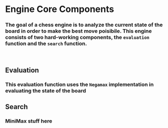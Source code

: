 # Engine Core Components
### The goal of a chess engine is to analyze the current state of the board in order to make the best move poisibile. This engine consists of two hard-working components, the `evaluation` function and the `search` function.

<br/>

## Evaluation
### This evaluation function uses the `Negamax` implementation in evaluating the state of the board



## Search
### MiniMax stuff here